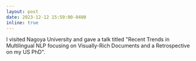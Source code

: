```yaml
---
layout: post
date: 2023-12-12 15:59:00-0400
inline: true
---
```


I visited Nagoya University and gave a talk titled "Recent Trends in Multilingual NLP focusing on Visually-Rich Documents and a Retrospective on my US PhD". 
